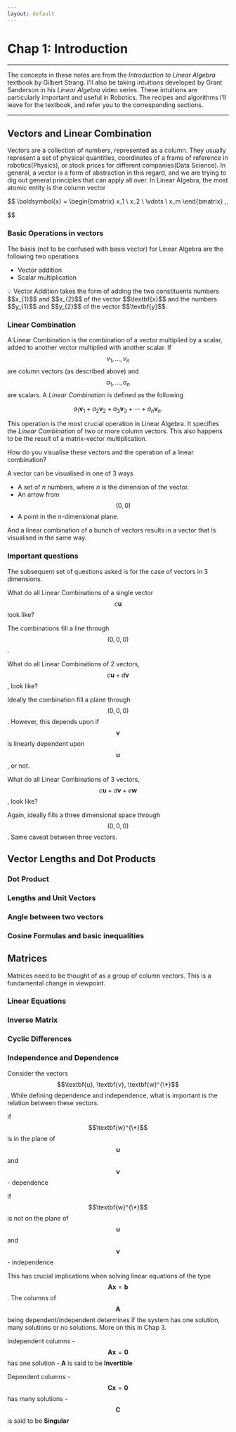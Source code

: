 ```yaml
---
layout: default	
---
```

# Chap 1: Introduction

---

The concepts in these notes are from the *Introduction to Linear Algebra* textbook by Gilbert Strang. I’ll also be taking intuitions developed by Grant Sanderson in his *Linear Algebra* video series. These intuitions are particularly important and useful in Robotics. The recipes and algorithms I’ll leave for the textbook, and refer you to the corresponding sections.


---

## Vectors and Linear Combination

Vectors are a collection of numbers, represented as a column. They usually represent a set of physical quantities, coordinates of a frame of reference in robotics(Physics), or stock prices for different companies(Data Science). In general, a vector is a form of abstraction in this regard, and we are trying to dig out general principles that can apply all over. In Linear Algebra, the most atomic entity is the column vector

$$
\boldsymbol{x} = \begin{bmatrix} x_1 \\ x_2 \\ \vdots \\ x_m \end{bmatrix} \,.

$$

### Basic Operations in vectors

The basis (not to be confused with basis vector) for Linear Algebra are the following two operations

- Vector addition
- Scalar multiplication

<aside>
💡 Vector Addition takes the form of adding the two constituents numbers $$x_{1}$$ and $$x_{2}$$ of the vector $$\textbf{x}$$ and the numbers $$y_{1}$$ and $$y_{2}$$ of the vector $$\textbf{y}$$.

</aside>

### Linear Combination

A Linear Combination is the combination of a vector multiplied by a scalar, added to another vector multiplied with another scalar.  If $$v_{1},...,v_{n}$$ are column vectors (as described above) and $$a_{1},...,a_{n}$$ are scalars. A *Linear Combination* is defined as the following

$$
a_1 \mathbf v_1 + a_2 \mathbf v_2 + a_3 \mathbf v_3 + \cdots + a_n \mathbf v_n.
$$

This operation is the most crucial operation in Linear Algebra. It specifies the *Linear Combination* of two or more column vectors. This also happens to be the result of a matrix-vector multiplication.

How do you visualise these vectors and the operation of a linear combination?

A vector can be visualised in one of 3 ways

- A set of $n$ numbers, where $n$ is the dimension of the vector.
- An arrow from $$(0, 0)$$
- A point in the $n$-dimensional plane.

And a linear combination of a bunch of vectors results in a vector that is visualised in the same way.

### Important questions

The subsequent set of questions asked is for the case of vectors in 3 dimensions.

What do all Linear Combinations of a single vector $$c\textbf{u}$$ look like?

The combinations fill a line through $$(0, 0, 0)$$.

What do all Linear Combinations of 2 vectors, $$c\textbf{u} + d\textbf{v}$$, look like?

Ideally the combination fill a plane through $$(0, 0, 0)$$. However, this depends upon if $$\textbf{v}$$ is linearly dependent upon $$\textbf{u}$$, or not.

What do all Linear Combinations of 3 vectors, $$c\textbf{u} + d\textbf{v} + e\textbf{w}$$, look like?

Again, ideally fills a three dimensional space through $$(0, 0, 0)$$. Same caveat between three vectors.

## Vector Lengths and Dot Products

### Dot Product

### Lengths and Unit Vectors

### Angle between two vectors

### Cosine Formulas and basic inequalities

## Matrices

Matrices need to be thought of as a group of column vectors. This is a fundamental change in viewpoint.

### Linear Equations

### Inverse Matrix

### Cyclic Differences

### Independence and Dependence

Consider the vectors $$\textbf{u}, \textbf{v}, \textbf{w}^{\*}$$. While defining dependence and independence, what is important is the relation between these vectors.

if $$\textbf{w}^{\*}$$ is in the plane of $$\textbf{u}$$ and $$\textbf{v}$$ - dependence

if $$\textbf{w}^{\*}$$ is not on the plane of $$\textbf{u}$$ and $$\textbf{v}$$ - independence

This has crucial implications when solving linear equations of the type $$\textbf{A}\textbf{x} = \textbf{b}$$. The columns of $$\textbf{A}$$ being dependent/independent determines if the system has one solution, many solutions or no solutions. More on this in Chap 3.

Independent columns - $$\textbf{A}\textbf{x} = \textbf{0}$$ has one solution - $\textbf{A}$ is said to be **Invertible** 

Dependent columns - $$\textbf{C}\textbf{x} = \textbf{0}$$ has many solutions - $$\textbf{C}$$ is said to be **Singular**
